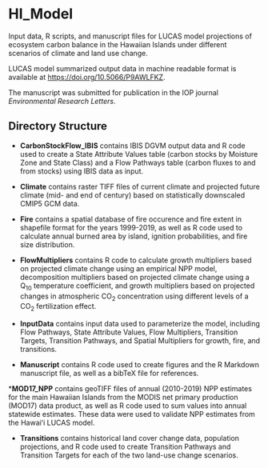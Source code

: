 # HI_Model

Input data, R scripts, and manuscript files for LUCAS model projections of ecosystem carbon balance in the Hawaiian Islands under different scenarios of climate and land use change. 

LUCAS model summarized output data in machine readable format is available at https://doi.org/10.5066/P9AWLFKZ.
 

The manuscript was submitted for publication in the IOP journal *Environmental Research Letters*.  

## Directory Structure

* __CarbonStockFlow_IBIS__ contains IBIS DGVM output data and R code used to create a State Attribute Values table (carbon stocks by Moisture Zone and State Class) and a Flow Pathways table (carbon fluxes to and from stocks) using IBIS data as input. 

* __Climate__ contains raster TIFF files of current climate and projected future climate (mid- and end of century) based on statistically downscaled CMIP5 GCM data. 

* __Fire__ contains a spatial database of fire occurence and fire extent in shapefile format for the years 1999-2019, as well as R code used to calculate annual burned area by island, ignition probabilities, and fire size distribution. 

* __FlowMultipliers__ contains R code to calculate growth multipliers based on projected climate change using an empirical NPP model, decomposition multipliers based on projected climate change using a Q<sub>10</sub> temperature coefficient, and growth multipliers based on projected changes in atmospheric CO<sub>2</sub> concentration using different levels of a CO<sub>2</sub> fertilization effect. 

* __InputData__ contains input data used to parameterize the model, including Flow Pathways, State Attribute Values, Flow Multipliers, Transition Targets, Transition Pathways, and Spatial Multipliers for growth, fire, and transitions. 

* __Manuscript__ contains R code used to create figures and the R Markdown manuscript file, as well as a bibTeX file for references. 

*__MOD17_NPP__ contains geoTIFF files of annual (2010-2019) NPP estimates for the main Hawaiian Islands from the MODIS net primary production (MOD17) data product, as well as R code used to sum values into annual statewide estimates. These data were used to validate NPP estimates from the Hawaiʻi LUCAS model.  

* __Transitions__ contains historical land cover change data, population projections, and R code used to create Transition Pathways and Transition Targets for each of the two land-use change scenarios. 


